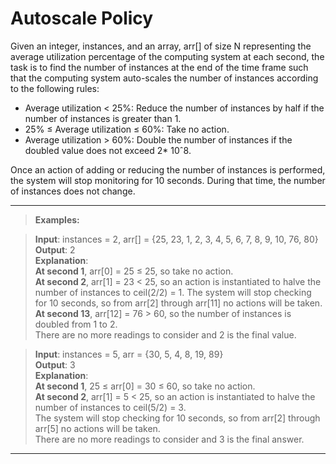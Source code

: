# Autoscale Policy

Given an integer, instances, and an array, arr[] of size N representing the average utilization percentage of the computing system at each second,
the task is to find the number of instances at the end of the time frame such that the computing system auto-scales the number of instances according to the following rules:

- Average utilization < 25%: Reduce the number of instances by half if the number of instances is greater than 1.
- 25% ≤ Average utilization ≤ 60%: Take no action.
- Average utilization > 60%: Double the number of instances if the doubled value does not exceed 2\* 10ˆ8.

Once an action of adding or reducing the number of instances is performed, the system will stop monitoring for 10 seconds. During that time, the number of instances does not change.

---

> **Examples:**

> **Input**:
> instances = 2, arr[] = {25, 23, 1, 2, 3, 4, 5, 6, 7, 8, 9, 10, 76, 80}  
> **Output**: 2  
> **Explanation**:  
> **At second 1**, arr[0] = 25 ≤ 25, so take no action.  
> **At second 2**, arr[1] = 23 < 25, so an action is instantiated to halve the number of instances to ceil(2/2) = 1. The system will stop checking for 10 seconds, so from arr[2] through arr[11] no actions will be taken.  
> **At second 13**, arr[12] = 76 > 60, so the number of instances is doubled from 1 to 2.  
> There are no more readings to consider and 2 is the final value.

> **Input**: instances = 5, arr = {30, 5, 4, 8, 19, 89}  
> **Output**: 3  
> **Explanation**:  
> **At second 1**, 25 ≤ arr[0] = 30 ≤ 60, so take no action.  
> **At second 2**, arr[1] = 5 < 25, so an action is instantiated to halve the number of instances to ceil(5/2) = 3.  
> The system will stop checking for 10 seconds, so from arr[2] through arr[5] no actions will be taken.  
> There are no more readings to consider and 3 is the final answer.

---
